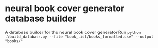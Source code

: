 # neural book cover generator database builder
 A database builder for the neural book cover generator
 Run `python .\build_database.py --file "book_list/books_formatted.csv" --output "books/"`